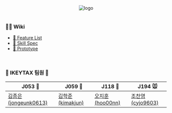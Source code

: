 <div align="center">
    <img src="https://user-images.githubusercontent.com/49899406/99350122-fac60980-28e0-11eb-837b-0119d3c34836.png" alt="logo" />
</div>
<br/>

### 💁🏻 Wiki

- [📑 Feature List](https://github.com/boostcamp-2020/Project09-A-Uber/wiki/%F0%9F%93%91-Feature-List)
- [🔨 Skill Spec](https://github.com/boostcamp-2020/Project09-A-Uber/wiki/%F0%9F%94%A8-Skill-Spec)
- [:iphone: Prototype](https://www.figma.com/proto/OEeQ7HlivgkE5jnzQ6obtu/%EC%9D%B4%ED%82%A4%ED%83%80?node-id=1%3A2&scaling=scale-down)

<br/>
 
### 🙈 IKEYTAX 팀원 🙈

| J053 :honeybee: | J059 👻  | J118 🐸 | J194 🐭 |
| -------- | -------- | -------- | -------- |
| [김종은(jongeunk0613)](https://github.com/jongeunk0613) | [김학준(kimakjun)](https://github.com/Kimakjun) | [오지훈(hoo00nn)](https://github.com/hoo00nn) | [조찬영(cyjo9603)](https://github.com/cyjo9603) |

